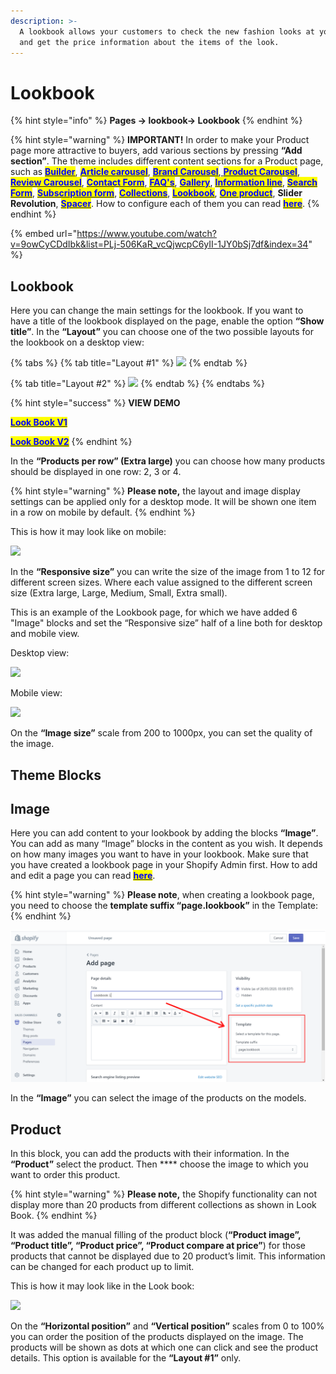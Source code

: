 ```yaml
---
description: >-
  A lookbook allows your customers to check the new fashion looks at your store
  and get the price information about the items of the look.
---
```


# Lookbook

{% hint style="info" %}
**Pages -> lookbook-> Lookbook**
{% endhint %}

{% hint style="warning" %}
**IMPORTANT!** In order to make your Product page more attractive to buyers, add various sections by pressing **“Add section”**. The theme includes different content sections for a Product page, such as [<mark style="color:blue;">**Builder**</mark>](https://mpithemes.gitbook.io/shella-shopify-theme/home-page-sections/builder), [<mark style="color:blue;">**Article carousel**</mark>](https://mpithemes.gitbook.io/shella-shopify-theme/home-page-sections/article-carousel), [<mark style="color:blue;">**Brand Carousel**</mark>](https://mpithemes.gitbook.io/shella-shopify-theme/home-page-sections/brand-carousel),[ <mark style="color:blue;">**Product Carousel**</mark>](https://mpithemes.gitbook.io/shella-shopify-theme/home-page-sections/product-carousel), [<mark style="color:blue;">**Review Carousel**</mark>](https://mpithemes.gitbook.io/shella-shopify-theme/home-page-sections/review-carousel), [<mark style="color:blue;">**Contact Form**</mark>](https://mpithemes.gitbook.io/shella-shopify-theme/home-page-sections/contact-form), [<mark style="color:blue;">**FAQ's**</mark>](https://mpithemes.gitbook.io/shella-shopify-theme/home-page-sections/faqs), [<mark style="color:blue;">**Gallery**</mark>](https://mpithemes.gitbook.io/shella-shopify-theme/home-page-sections/gallery), [<mark style="color:blue;">**Information line**</mark>](https://mpithemes.gitbook.io/shella-shopify-theme/home-page-sections/information-line), <mark style="color:blue;"></mark> [<mark style="color:blue;">**Search Form**</mark>](https://mpithemes.gitbook.io/shella-shopify-theme/home-page-sections/search-form), [<mark style="color:blue;">**Subscription form**</mark>](https://mpithemes.gitbook.io/shella-shopify-theme/home-page-sections/subscription-form), [<mark style="color:blue;">**Collections**</mark>](https://mpithemes.gitbook.io/shella-shopify-theme/home-page-sections/collections), [<mark style="color:blue;">**Lookbook**</mark>](https://mpithemes.gitbook.io/shella-shopify-theme/lookbook), [<mark style="color:blue;">**One product**</mark>](https://mpithemes.gitbook.io/shella-shopify-theme/home-page-sections/one-product), **Slider Revolution**, [<mark style="color:blue;">**Spacer**</mark>](https://mpithemes.gitbook.io/shella-shopify-theme/home-page-sections/spacer). How to configure each of them you can read [<mark style="color:blue;">**here**</mark>](https://mpithemes.gitbook.io/shella-shopify-theme/home-page-sections).
{% endhint %}

{% embed url="https://www.youtube.com/watch?v=9owCyCDdIbk&list=PLj-506KaR_vcQjwcpC6yII-1JY0bSj7df&index=34" %}

## Lookbook

&#x20;Here you can change the main settings for the lookbook. If you want to have a title of the lookbook displayed on the page, enable the option **“Show title”**. In the **“Layout”** you can choose one of the two possible layouts for the lookbook on a desktop view:

{% tabs %}
{% tab title="Layout #1" %}
![](../../.gitbook/assets/Screenshot\_57.png)
{% endtab %}

{% tab title="Layout #2" %}
![](../../.gitbook/assets/Screenshot\_56.png)
{% endtab %}
{% endtabs %}

{% hint style="success" %}
**VIEW DEMO**

****[<mark style="color:blue;">**Look Book V1**</mark>](https://shella-demo.myshopify.com/pages/lookbook)<mark style="color:blue;">****</mark>

****[<mark style="color:blue;">**Look Book V2**</mark>](https://shella-demo2.myshopify.com/pages/autumn-winter-2018)<mark style="color:blue;">****</mark>
{% endhint %}

&#x20;In the **“Products per row” (Extra large)** you can choose how many products should be displayed in one row: 2, 3 or 4.&#x20;

{% hint style="warning" %}
**Please note,** the layout and image display settings can be applied only for a desktop mode. It will be shown one item in a row on mobile by default.
{% endhint %}

&#x20;This is how it may look like on mobile:

![](<../../.gitbook/assets/Screenshot\_2 (12).png>)

&#x20;In the **“Responsive size”** you can write the size of the image from 1 to 12 for different screen sizes. Where each value assigned to the different screen size (Extra large, Large, Medium, Small, Extra small).

&#x20;This is an example of the Lookbook page, for which we have added 6 "Image" blocks and set the “Responsive size” half of a line both for desktop and mobile view.

Desktop view:

![](<../../.gitbook/assets/Screenshot\_21 (6).png>)

Mobile view:

![](<../../.gitbook/assets/Screenshot\_22 (6).png>)

&#x20;On the **“Image size”** scale from 200 to 1000px, you can set the quality of the image.

## Theme Blocks

## **Image**

&#x20;Here you can add content to your lookbook by adding the blocks **“Image”**. You can add as many “Image” blocks in the content as you wish. It depends on how many images you want to have in your lookbook. Make sure that you have created a lookbook page in your Shopify Admin first. How to add and edit a page you can read [<mark style="color:blue;">**here**</mark>](https://mpithemes.gitbook.io/shella-shopify-theme/get-started/how-to-add-and-edit-a-page).&#x20;

{% hint style="warning" %}
**Please note**, when creating a lookbook page, you need to choose the **template suffix “page.lookbook”** in the Template:
{% endhint %}

![](../../.gitbook/assets/05-04-template-suffix.png)

&#x20; In the **“Image”** you can select the image of the products on the models.

## **Product**

&#x20;In this block, you can add the products with their information. In the **“Product”** select the product. Then **** choose the image to which you want to order this product.

{% hint style="warning" %}
**Please note,** the Shopify functionality can not display more than 20 products from different collections as shown in Look Book. &#x20;
{% endhint %}

&#x20;It was added the manual filling of the product block (**“Product image”, “Product title”, “Product price”, “Product compare at price”**) for those products that cannot be displayed due to 20 product’s limit. This information can be changed for each product up to limit.

&#x20;This is how it may look like in the Look book:

![](../../.gitbook/assets/Screenshot\_58.png)

&#x20;On the **“Horizontal position”** and **“Vertical position”** scales from 0 to 100% you can order the position of the products displayed on the image. The products will be shown as dots at which one can click and see the product details. This option is available for the **“Layout #1”** only.
